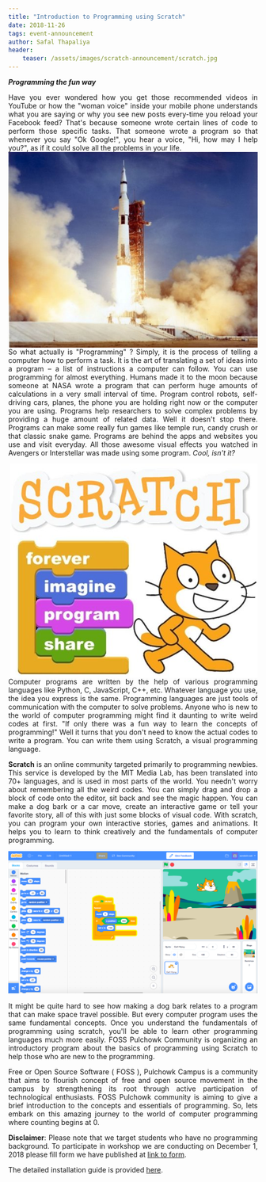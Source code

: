 ```yaml
---
title: "Introduction to Programming using Scratch"
date: 2018-11-26
tags: event-announcement
author: Safal Thapaliya
header:
    teaser: /assets/images/scratch-announcement/scratch.jpg
---
```

**_Programming the fun way_**

<div markdown="1" align="justify">
Have you ever wondered how you get those recommended videos in YouTube or how the "woman voice" inside your mobile phone understands what you are saying or why you see new posts every-time you reload your Facebook feed? That's because someone wrote certain lines of code to perform those specific tasks. That someone wrote a program so that whenever you say "Ok Google!", you hear a voice, "Hi, how may I help you?", as if it could solve all the problems in your life.

<img style="float: right; padding-left: 5px;" src="/assets/images/scratch-announcement/rocket.jpg">


So what actually is "Programming" ? Simply, it is the process of telling a computer how to perform a task. It is the art of translating a set of ideas into a program – a list of instructions a computer can follow. You can use programming for almost everything. Humans made it to the moon because someone at NASA wrote a program that can perform huge amounts of calculations in a very small interval of time. Program control robots, self-driving cars, planes, the phone you are holding right now or the computer you are using. Programs help researchers to solve complex problems by providing a huge amount of related data. Well it doesn't stop there. Programs can make some really fun games like temple run, candy crush or that classic snake game. Programs are behind the apps and websites you use and visit everyday. All those awesome visual effects you watched in Avengers or Interstellar was made using some program. _Cool, isn't it?_

<img style="float: right; padding-left: 5px;" src="/assets/images/scratch-announcement/scratch.jpg">


Computer programs are written by the help of various programming languages like Python, C, JavaScript, C++, etc. Whatever language you use, the idea you express is the same. Programming languages are just tools of communication with the computer to solve problems. Anyone who is new to the world of computer programming might find it daunting to write weird codes at first. "If only there was a fun way to learn the concepts of programming!" Well it turns that you don't need to know the actual codes to write a program. You can write them using Scratch, a visual programming language.

**Scratch** is an online community targeted primarily to programming newbies. This service is developed by the MIT Media Lab, has been translated into 70+ languages, and is used in most parts of the world. You needn't worry about remembering all the weird codes. You can simply drag and drop a block of code onto the editor, sit back and see the magic happen. You can make a dog bark or a car move, create an interactive game or tell your favorite story, all of this with just some blocks of visual code. With scratch, you can program your own interactive stories, games and animations. It helps you to learn to think creatively and the fundamentals of computer programming.

![](/assets/images/scratch-announcement/scratch-full.png)

It might be quite hard to see how making a dog bark relates to a program that can make space travel possible. But every computer program uses the same fundamental concepts. Once you understand the fundamentals of programming using scratch, you'll be able to learn other programming languages much more easily. FOSS Pulchowk Community is organizing an introductory program about the basics of programming using Scratch to help those who are new to the programming.

Free or Open Source Software ( FOSS ), Pulchowk Campus is a community that aims to flourish concept of free and open source movement in the campus by strengthening its root through active participation of technological enthusiasts. FOSS Pulchowk community is aiming to give a brief introduction to the concepts and essentials of programming. So, lets embark on this amazing journey to the world of computer programming where counting begins at 0.

**Disclaimer**: Please note that we target students who have no programming background. To participate in workshop we are conducting on December 1, 2018 please fill form we have published at [link to form](https://goo.gl/forms/Z7ZYaPguvCLjPQSr2).

The detailed installation guide is provided [here](https://drive.google.com/open?id=1hTWHqe7jS_kaSevcU984q5UupwndScg5).
</div>
